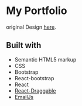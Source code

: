 # My Portfolio

original Design [here](https://webflow.com/made-in-webflow/website/Retro-Desktop).

## Built with

- Semantic HTML5 markup
- CSS
- Bootstrap
- React-bootstrap
- React
- [React-Draggable](https://github.com/react-grid-layout/react-draggable)
- [EmailJs](https://dashboard.emailjs.com/)
